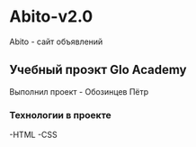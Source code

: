 # Abito-v2.0

Abito - сайт объявлений

## Учебный проэкт Glo Academy
Выполнил проект - Обозинцев Пётр

### Технологии в проекте
-HTML
-CSS

